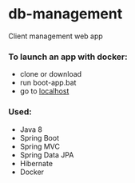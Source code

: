 # db-management

Client management web app

### To launch an app with docker:
* clone or download
* run boot-app.bat
* go to [localhost](http://localhost:8080/)

### Used:
* Java 8
* Spring Boot
* Spring MVC
* Spring Data JPA
* Hibernate
* Docker
